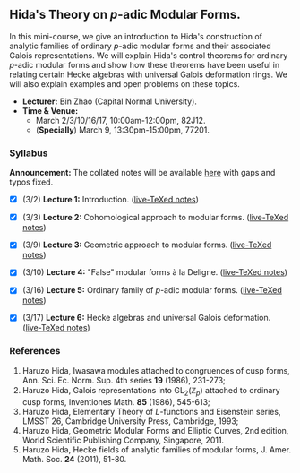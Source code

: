 <head>
    <script src="https://cdn.mathjax.org/mathjax/latest/MathJax.js?config=TeX-AMS-MML_HTMLorMML" type="text/javascript"></script>
    <script type="text/x-mathjax-config">
        MathJax.Hub.Config({
            tex2jax: {
            skipTags: ['script', 'noscript', 'style', 'textarea', 'pre'],
            inlineMath: [['$','$']]
            }
        });
    </script>
</head>

## Hida's Theory on _p_-adic Modular Forms.

In this mini-course, we give an introduction to Hida's construction of analytic families of ordinary _p_-adic modular forms and their associated Galois representations. We will explain Hida's control theorems for ordinary _p_-adic modular forms and show how these theorems have been useful in relating certain Hecke algebras with universal Galois deformation rings. We will also explain examples and open problems on these topics.
- **Lecturer:** Bin Zhao (Capital Normal University).
- **Time & Venue:** 
  - March 2/3/10/16/17, 10:00am-12:00pm, 82J12.
  - (**Specially**) March 9, 13:30pm-15:00pm, 77201.


### Syllabus

**Announcement:** The collated notes will be available [here](./blurbs/HidaMF.pdf) with gaps and typos fixed.

- [x] (3/2) **Lecture 1:** Introduction. ([live-TeXed notes](././1.pdf))
- [x] (3/3) **Lecture 2:** Cohomological approach to modular forms. ([live-TeXed notes](././2.pdf))
- [x] (3/9) **Lecture 3:** Geometric approach to modular forms. ([live-TeXed notes](././3.pdf))
- [x] (3/10) **Lecture 4:** "False" modular forms à la Deligne. ([live-TeXed notes](././4.pdf))
- [x] (3/16) **Lecture 5:** Ordinary family of _p_-adic modular forms. ([live-TeXed notes](././5.pdf))
- [x] (3/17) **Lecture 6:** Hecke algebras and universal Galois deformation. ([live-TeXed notes](././6.pdf))


### References

1. Haruzo Hida, Iwasawa modules attached to congruences of cusp forms, Ann. Sci. Ec. Norm. Sup. 4th series **19** (1986), 231-273;
2. Haruzo Hida, Galois representations into $\mathrm{GL}_2(\mathbb{Z}_p)$ attached to ordinary cusp forms, Inventiones Math. **85** (1986), 545-613;
3. Haruzo Hida, Elementary Theory of $L$-functions and Eisenstein series, LMSST 26, Cambridge University Press, Cambridge, 1993;
4. Haruzo Hida, Geometric Modular Forms and Elliptic Curves, 2nd edition, World Scientific Publishing Company, Singapore, 2011.
5. Haruzo Hida, Hecke fields of analytic families of modular forms, J. Amer. Math. Soc. **24** (2011), 51-80.